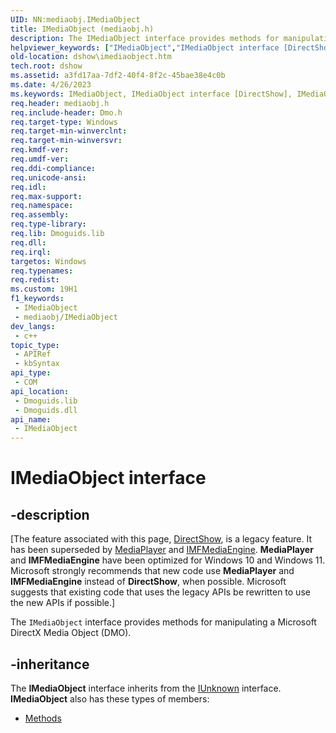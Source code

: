 ```yaml
---
UID: NN:mediaobj.IMediaObject
title: IMediaObject (mediaobj.h)
description: The IMediaObject interface provides methods for manipulating a Microsoft DirectX Media Object (DMO).
helpviewer_keywords: ["IMediaObject","IMediaObject interface [DirectShow]","IMediaObject interface [DirectShow]","described","IMediaObjectInterface","dshow.imediaobject","mediaobj/IMediaObject"]
old-location: dshow\imediaobject.htm
tech.root: dshow
ms.assetid: a3fd17aa-7df2-40f4-8f2c-45bae38e4c0b
ms.date: 4/26/2023
ms.keywords: IMediaObject, IMediaObject interface [DirectShow], IMediaObject interface [DirectShow],described, IMediaObjectInterface, dshow.imediaobject, mediaobj/IMediaObject
req.header: mediaobj.h
req.include-header: Dmo.h
req.target-type: Windows
req.target-min-winverclnt: 
req.target-min-winversvr: 
req.kmdf-ver: 
req.umdf-ver: 
req.ddi-compliance: 
req.unicode-ansi: 
req.idl: 
req.max-support: 
req.namespace: 
req.assembly: 
req.type-library: 
req.lib: Dmoguids.lib
req.dll: 
req.irql: 
targetos: Windows
req.typenames: 
req.redist: 
ms.custom: 19H1
f1_keywords:
 - IMediaObject
 - mediaobj/IMediaObject
dev_langs:
 - c++
topic_type:
 - APIRef
 - kbSyntax
api_type:
 - COM
api_location:
 - Dmoguids.lib
 - Dmoguids.dll
api_name:
 - IMediaObject
---
```


# IMediaObject interface


## -description

\[The feature associated with this page, [DirectShow](/windows/win32/directshow/directshow), is a legacy feature. It has been superseded by [MediaPlayer](/uwp/api/Windows.Media.Playback.MediaPlayer) and [IMFMediaEngine](/windows/win32/api/mfmediaengine/nn-mfmediaengine-imfmediaengine). **MediaPlayer** and **IMFMediaEngine** have been optimized for Windows 10 and Windows 11. Microsoft strongly recommends that new code use **MediaPlayer** and **IMFMediaEngine** instead of **DirectShow**, when possible. Microsoft suggests that existing code that uses the legacy APIs be rewritten to use the new APIs if possible.\]

The <code>IMediaObject</code> interface provides methods for manipulating a Microsoft DirectX Media Object (DMO).

## -inheritance

The <b>IMediaObject</b> interface inherits from the <a href="/windows/desktop/api/unknwn/nn-unknwn-iunknown">IUnknown</a> interface. <b>IMediaObject</b> also has these types of members:
<ul>
<li><a href="/">Methods</a></li>
</ul>

